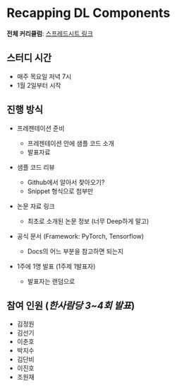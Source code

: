 # Recapping DL Components

__전체 커리큘럼__: [스프레드시트 링크](https://docs.google.com/spreadsheets/d/1WHCOmUIdL-OwsqnH3r89U3UKelK7YbowmUKKfGX5h9E/edit?usp=sharing)

## 스터디 시간

- 매주 목요일 저녁 7시
- 1월 2일부터 시작



## 진행 방식

- 프레젠테이션 준비

  - 프레젠테이션 안에 샘플 코드 소개
  - 발표자료

- 샘플 코드 리뷰

  - Github에서 알아서 찾아오기?
  - Snippet 형식으로 첨부만

- 논문 자료 링크

  - 최초로 소개된 논문 정보 (너무 Deep하게 말고)

- 공식 문서 (Framework: PyTorch, Tensorflow)

  - Docs의 어느 부분을 참고하면 되는지

- 1주에 1명 발표 (1주제 1발표자)

  - 발표자는 랜덤으로

  

## 참여 인원 (_한사람당 3~4회 발표_)

- 김정원
- 김선기
- 이춘호
- 박지수
- 김단비
- 이진호
- 조원재

